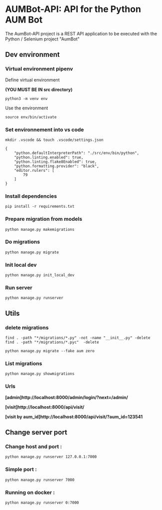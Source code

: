 # AUMBot-API: API for the Python AUM Bot

The AumBot-API project is a REST API application to be executed with the Python / Selenium project "AumBot" 


## Dev environment

### Virtual environment pipenv

Define virtual environment 

**(YOU MUST BE IN src directory)**

```
python3 -m venv env
```

Use the environment

```
source env/bin/activate
```

### Set environnement into vs code 

```
mkdir .vscode && touch .vscode/settings.json
```

```
{
    "python.defaultInterpreterPath": "./src/env/bin/python",    
    "python.linting.enabled": true,
    "python.linting.flake8Enabled": true,
    "python.formatting.provider": "black",
    "editor.rulers": [
        79
    ]
}
```

### Install dependencies

```
pip install -r requirements.txt
```

### Prepare migration from models

```
python manage.py makemigrations
```

### Do migrations

```
python manage.py migrate
```

### Init local dev

```
python manage.py init_local_dev
```

### Run server

```
python manage.py runserver
```

## Utils 

### delete migrations

```
find . -path "*/migrations/*.py" -not -name "__init__.py" -delete
find . -path "*/migrations/*.pyc"  -delete

```

```
python manage.py migrate --fake aum zero
```

### List migrations

```
python manage.py showmigrations
```


### Urls

**[admin]http://localhost:8000/admin/login/?next=/admin/**

**[visit]http://localhost:8000/api/visit/**

**[visit by aum_id]http://localhost:8000/api/visit/?aum_id=123541**

## Change server port


### Change host and port :
```
python manage.py runserver 127.0.0.1:7000
```

### Simple port :
```
python manage.py runserver 7000
```

### Running on docker :
```
python manage.py runserver 0:7000
```
